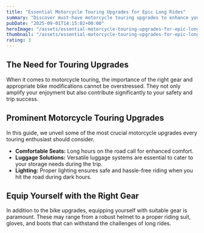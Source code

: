 ```yaml
---
title: "Essential Motorcycle Touring Upgrades for Epic Long Rides"
summary: "Discover must-have motorcycle touring upgrades to enhance your riding experience and ensure gear efficiency."
pubDate: "2025-09-01T14:15:02+00:00"
heroImage: "/assets/essential-motorcycle-touring-upgrades-for-epic-long-rides-hero.jpg"
thumbnail: "/assets/essential-motorcycle-touring-upgrades-for-epic-long-rides-thumb.jpg"
rating: 3
---
```


<h2>The Need for Touring Upgrades</h2>
<p>When it comes to motorcycle touring, the importance of the right gear and appropriate bike modifications cannot be overstressed. They not only amplify your enjoyment but also contribute significantly to your safety and trip success.</p>
<h2>Prominent Motorcycle Touring Upgrades</h2>
<p>In this guide, we unveil some of the most crucial motorcycle upgrades every touring enthusiast should consider.</p>
<ul>
  <li><b>Comfortable Seats:</b> Long hours on the road call for enhanced comfort.</li>
  <li><b>Luggage Solutions:</b> Versatile luggage systems are essential to cater to your storage needs during the trip.</li>
  <li><b>Lighting:</b> Proper lighting ensures safe and hassle-free riding when you hit the road during dark hours.</li>
</ul>
<h2>Equip Yourself with the Right Gear</h2>
<p>In addition to the bike upgrades, equipping yourself with suitable gear is paramount. These may range from a robust helmet to a proper riding suit, gloves, and boots that can withstand the challenges of long rides.</p>